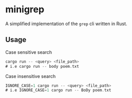 # minigrep

A simplified implementation of the `grep` cli written in Rust.

## Usage

Case sensitive search

```rs
cargo run -- <query> <file_path>
# i.e cargo run -- body poem.txt
```

Case insensitive search

```rs
IGNORE_CASE=1 cargo run -- <query> <file_path>
# i.e IGNORE_CASE=1 cargo run -- BoDy poem.txt
```
